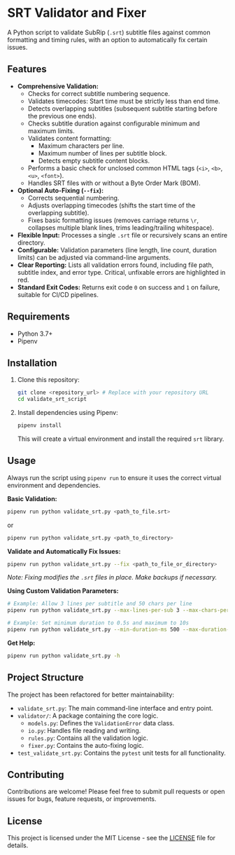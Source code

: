 # SRT Validator and Fixer

A Python script to validate SubRip (`.srt`) subtitle files against common formatting and timing rules, with an option to automatically fix certain issues.

## Features

*   **Comprehensive Validation:**
    *   Checks for correct subtitle numbering sequence.
    *   Validates timecodes: Start time must be strictly less than end time.
    *   Detects overlapping subtitles (subsequent subtitle starting before the previous one ends).
    *   Checks subtitle duration against configurable minimum and maximum limits.
    *   Validates content formatting:
        *   Maximum characters per line.
        *   Maximum number of lines per subtitle block.
        *   Detects empty subtitle content blocks.
    *   Performs a basic check for unclosed common HTML tags (`<i>`, `<b>`, `<u>`, `<font>`).
    *   Handles SRT files with or without a Byte Order Mark (BOM).
*   **Optional Auto-Fixing (`--fix`):**
    *   Corrects sequential numbering.
    *   Adjusts overlapping timecodes (shifts the start time of the overlapping subtitle).
    *   Fixes basic formatting issues (removes carriage returns `\r`, collapses multiple blank lines, trims leading/trailing whitespace).
*   **Flexible Input:** Processes a single `.srt` file or recursively scans an entire directory.
*   **Configurable:** Validation parameters (line length, line count, duration limits) can be adjusted via command-line arguments.
*   **Clear Reporting:** Lists all validation errors found, including file path, subtitle index, and error type. Critical, unfixable errors are highlighted in red.
*   **Standard Exit Codes:** Returns exit code `0` on success and `1` on failure, suitable for CI/CD pipelines.

## Requirements

*   Python 3.7+
*   Pipenv

## Installation

1.  Clone this repository:
    ```bash
    git clone <repository_url> # Replace with your repository URL
    cd validate_srt_script
    ```
2.  Install dependencies using Pipenv:
    ```bash
    pipenv install
    ```
    This will create a virtual environment and install the required `srt` library.

## Usage

Always run the script using `pipenv run` to ensure it uses the correct virtual environment and dependencies.

**Basic Validation:**

```bash
pipenv run python validate_srt.py <path_to_file.srt>
```
or
```bash
pipenv run python validate_srt.py <path_to_directory>
```

**Validate and Automatically Fix Issues:**

```bash
pipenv run python validate_srt.py --fix <path_to_file_or_directory>
```
*Note: Fixing modifies the `.srt` files in place. Make backups if necessary.*

**Using Custom Validation Parameters:**

```bash
# Example: Allow 3 lines per subtitle and 50 chars per line
pipenv run python validate_srt.py --max-lines-per-sub 3 --max-chars-per-line 50 <path>

# Example: Set minimum duration to 0.5s and maximum to 10s
pipenv run python validate_srt.py --min-duration-ms 500 --max-duration-ms 10000 <path>
```

**Get Help:**

```bash
pipenv run python validate_srt.py -h
```

## Project Structure

The project has been refactored for better maintainability:

*   `validate_srt.py`: The main command-line interface and entry point.
*   `validator/`: A package containing the core logic.
    *   `models.py`: Defines the `ValidationError` data class.
    *   `io.py`: Handles file reading and writing.
    *   `rules.py`: Contains all the validation logic.
    *   `fixer.py`: Contains the auto-fixing logic.
*   `test_validate_srt.py`: Contains the `pytest` unit tests for all functionality.

## Contributing

Contributions are welcome! Please feel free to submit pull requests or open issues for bugs, feature requests, or improvements.

## License

This project is licensed under the MIT License - see the [LICENSE](LICENSE) file for details.

